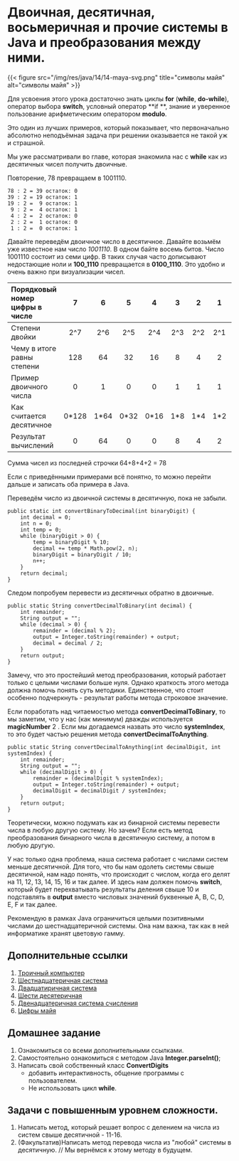 # Двоичная, десятичная, восьмеричная и прочие системы в Java и преобразования между ними.

{{< figure src="/img/res/java/14/14-maya-svg.png" title="символы майя" alt="символы майя" >}}

Для усвоения этого урока достаточно знать циклы **for** (**while**, **do-while**), оператор выбора **switch**, условный оператор **if
**, знание и уверенное пользование арифметическим оператором **modulo**.

Это один из лучших примеров, который показывает, что первоначально абсолютно неподъёмная задача при решении оказывается не такой уж и страшной.

Мы уже рассматривали во главе, которая знакомила нас с **while** как из десятичных чисел получить двоичные.

Повторение, 78 превращаем в 1001110. 

```code
78 : 2 = 39 остаток: 0
39 : 2 = 19 остаток: 1
19 : 2 =  9 остаток: 1
 9 : 2 =  4 остаток: 1
 4 : 2 =  2 остаток: 0
 2 : 2 =  1 остаток: 0
 1 : 2 =  0 остаток: 1
```

Давайте переведём двоичное число в десятичное. Давайте возьмём уже известное нам число _1001110_. В одном байте восемь битов. Число 1001110
 состоит из семи цифр. В таких случая часто дописывают недостающие ноли и **100_1110** превращается в **0100_1110**. Это удобно и очень важно при визуализации чисел.

|Порядковый номер цифры в числе|7|6|5|4|3|2|1|0|
|:----|:----:|:----:|:----:|:----:|:----:|:----:|:----:|:----:|
|Степени двойки|2^7|2^6|2^5|2^4|2^3|2^2|2^1|2^0|
|Чему в итоге равны степени|128| 64| 32| 16| 8| 4| 2| 1|
|Пример двоичного числа|0|1|0|0|1|1|1|0|
|Как считается десятичное|0*128|1*64|0*32|0*16|1*8|1*4|1*2|0*1|
|Результат вычислений |0|64|0|0|8|4|2|0|

Сумма чисел из последней строчки 64+8+4+2 = 78

Если с приведёнными примерами всё понятно, то можно перейти дальше и записать оба примера в Java. 

Переведём число из двоичной системы в десятичную, пока не забыли.

```code
public static int convertBinaryToDecimal(int binaryDigit) {
    int decimal = 0;
    int n = 0;
    int temp = 0;
    while (binaryDigit > 0) {
        temp = binaryDigit % 10;
        decimal += temp * Math.pow(2, n);
        binaryDigit = binaryDigit / 10;
        n++;
    }
    return decimal;
}
```

Следом попробуем перевести из десятичных обратно в двоичные.

```code
public static String convertDecimalToBinary(int decimal) {
    int remainder;
    String output = "";
    while (decimal > 0) {
        remainder = (decimal % 2);
        output = Integer.toString(remainder) + output; 
        decimal = decimal / 2;
    }
    return output;
}
```

Замечу, что это простейший метод преобразования, который работает только с целыми числами больше нуля. Однако краткость этого метода должна помочь понять суть методики. Единственное, что стоит особенно подчеркнуть - результат работы метода строковое значение. 

Если поработать над читаемостью метода **convertDecimalToBinary**, то мы заметим, что у нас (как минимум) дважды используется **magicNumber** 2
. Если мы догадаемся назвать это число **systemIndex**, то это будет частью решения метода **convertDecimalToAnything**.

```code
public static String convertDecimalToAnything(int decimalDigit, int systemIndex) {
    int remainder;
    String output = "";
    while (decimalDigit > 0) {
        remainder = (decimalDigit % systemIndex);
        output = Integer.toString(remainder) + output;
        decimalDigit = decimalDigit / systemIndex;
    }
    return output;
}
```

Теоретически, можно подумать как из бинарной системы перевести числа в любую другую систему. Но зачем? Если есть метод преобразования бинарного числа в десятичную систему, а потом в любую другую. 

У нас только одна проблема, наша система работает с числами систем меньше десятичной. Для того, что бы нам одолеть системы свыше десятичной, нам надо понять, что происходит с числом, когда его делят на 11, 12, 13, 14, 15, 16 и так далее. И здесь нам должен помочь **switch**, который будет перехватывать результаты деления свыше 10 и подставлять в **output** вместо числовых значений буквенные A, B, C, D, E, F и так далее. 

Рекомендую в рамках Java ограничиться целыми позитивными числами до шестнадцатеричной системы. Она нам важна, так как в ней информатике хранят цветовую гамму.

## Дополнительные ссылки

1. [Троичный компьютер
](https://ru.wikipedia.org/wiki/%D0%A2%D1%80%D0%BE%D0%B8%D1%87%D0%BD%D1%8B%D0%B9_%D0%BA%D0%BE%D0%BC%D0%BF%D1%8C%D1%8E%D1%82%D0%B5%D1%80)
2. [Шестнадцатеричная система](https://ru.wikipedia.org/wiki/%D0%A8%D0%B5%D1%81%D1%82%D0%BD%D0%B0%D0%B4%D1%86%D0%B0%D1%82%D0%B5%D1%80%D0%B8%D1%87%D0%BD%D0%B0%D1%8F_%D1%81%D0%B8%D1%81%D1%82%D0%B5%D0%BC%D0%B0_%D1%81%D1%87%D0%B8%D1%81%D0%BB%D0%B5%D0%BD%D0%B8%D1%8F)
3. [Двадцатиричная система](https://ru.wikipedia.org/wiki/%D0%94%D0%B2%D0%B0%D0%B4%D1%86%D0%B0%D1%82%D0%B5%D1%80%D0%B8%D1%87%D0%BD%D0%B0%D1%8F_%D1%81%D0%B8%D1%81%D1%82%D0%B5%D0%BC%D0%B0_%D1%81%D1%87%D0%B8%D1%81%D0%BB%D0%B5%D0%BD%D0%B8%D1%8F)
4. [Шести десятеричная](https://ru.wikipedia.org/wiki/%D0%A8%D0%B5%D1%81%D1%82%D0%B8%D0%B4%D0%B5%D1%81%D1%8F%D1%82%D0%B5%D1%80%D0%B8%D1%87%D0%BD%D0%B0%D1%8F_%D1%81%D0%B8%D1%81%D1%82%D0%B5%D0%BC%D0%B0_%D1%81%D1%87%D0%B8%D1%81%D0%BB%D0%B5%D0%BD%D0%B8%D1%8F)
5. [Двенадцатеричная система счисления](https://ru.wikipedia.org/wiki/%D0%94%D0%B2%D0%B5%D0%BD%D0%B0%D0%B4%D1%86%D0%B0%D1%82%D0%B5%D1%80%D0%B8%D1%87%D0%BD%D0%B0%D1%8F_%D1%81%D0%B8%D1%81%D1%82%D0%B5%D0%BC%D0%B0_%D1%81%D1%87%D0%B8%D1%81%D0%BB%D0%B5%D0%BD%D0%B8%D1%8F)
6. [Цифры майя](https://ru.wikipedia.org/wiki/%D0%A6%D0%B8%D1%84%D1%80%D1%8B_%D0%BC%D0%B0%D0%B9%D1%8F)
  
## Домашнее задание

1. Ознакомиться со всеми дополнительными ссылками.
2. Самостоятельно ознакомиться с методом Java **Integer.parseInt()**;
3. Написать свой собственный класс **ConvertDigits**
    - добавить интерактивность, общение программы с пользователем. 
    - Не использовать цикл **while**.
    
## Задачи с повышенным уровнем сложности.

1. Написать метод, который решает вопрос с делением на числа из систем свыше десятичной - 11-16.
2. (Факультатив)Написать метод перевода числа из "любой" системы в десятичную. // Мы вернёмся к этому методу в будущем.



